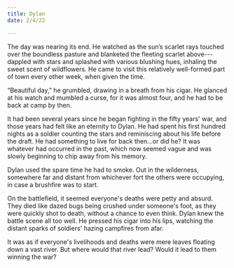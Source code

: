 ```yaml
---
title: Dylan
date: 2/4/22

---
```


The day was nearing its end. He watched as the sun’s scarlet rays touched over the boundless pasture and blanketed the fleeting scarlet above---dappled with stars and splashed with various blushing hues, inhaling the sweet scent of wildflowers. He came to visit this relatively well-formed part of town every other week, when given the time. 

“Beautiful day,” he grumbled, drawing in a breath from his cigar. He glanced at his watch and mumbled a curse, for it was almost four, and he had to be back at camp by then.

It had been several years since he began fighting in the fifty years' war, and those years had felt like an eternity to Dylan. He had spent his first hundred nights as a soldier counting the stars and reminiscing about his life before the draft. He had something to live for back then...or did he? It was whatever had occurred in the past, which now seemed vague and was slowly beginning to chip away from his memory.

Dylan used the spare time he had to smoke. Out in the wilderness, somewhere far and distant from whichever fort the others were occupying, in case a brushfire was to start.

On the battlefield, it seemed everyone's deaths were petty and absurd. They died like dazed bugs being crushed under someone's foot, as they were quickly shot to death, without a chance to even think. Dylan knew the battle scene all too well. He pressed his cigar into his lips, watching the distant sparks of soldiers' hazing campfires from afar.

It was as if everyone's livelihoods and deaths were mere leaves floating down a vast river. But where would that river lead? Would it lead to them winning the war?


